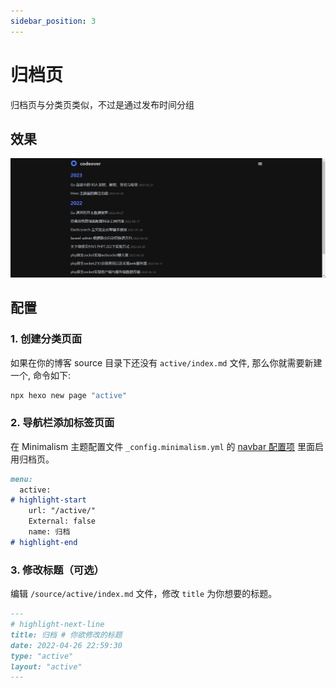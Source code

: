 ```yaml
---
sidebar_position: 3
---
```


# 归档页

归档页与分类页类似，不过是通过发布时间分组

## 效果

![归档页效果](./img/active.png)

## 配置


### 1. 创建分类页面

如果在你的博客 source 目录下还没有 `active/index.md` 文件, 那么你就需要新建一个, 命令如下:

```bash npm2yarn
npx hexo new page "active"
```

### 2. 导航栏添加标签页面

在 Minimalism 主题配置文件 `_config.minimalism.yml` 的 [navbar 配置项](/docs/config/navbar) 里面启用归档页。

```markdown title="_config.minimalism.yml"
menu:
  active:
# highlight-start
    url: "/active/"
    External: false
    name: 归档
# highlight-end
```

### 3. 修改标题（可选）

编辑 `/source/active/index.md` 文件，修改 `title` 为你想要的标题。

```markdown title="source/tags/index.md"
---
# highlight-next-line
title: 归档 # 你欲修改的标题
date: 2022-04-26 22:59:30
type: "active"
layout: "active"
---
```

